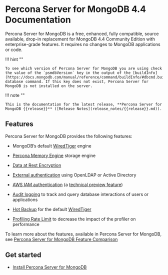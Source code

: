# Percona Server for MongoDB 4.4 Documentation

Percona Server for MongoDB is a free, enhanced, fully compatible, source available, drop-in replacement
for MongoDB 4.4 Community Edition with enterprise-grade features.
It requires no changes to MongoDB applications or code.

!!! hint ""

    To see which version of Percona Server for MongoDB you are using check the value of the `psmdbVersion` key in the output of the [buildInfo](https://docs.mongodb.com/manual/reference/command/buildInfo/#dbcmd.buildInfo) database command. If this key does not exist, Percona Server for MongoDB is not installed on the server.

!!! note ""

    This is the documentation for the latest release, **Percona Server for MongoDB {{release}}** ([Release Notes](release_notes/{{release}}.md)).

## Features

Percona Server for MongoDB provides the following features:

* MongoDB’s default [WiredTiger](https://docs.mongodb.org/manual/core/wiredtiger/) engine

* [Percona Memory Engine](inmemory.md) storage engine

* [Data at Rest Encryption](data-at-rest-encryption.md)

* [External authentication](authentication.md#ext-auth)
using OpenLDAP or Active Directory

* [AWS IAM authentication](aws-iam.md) (a [technical preview feature](glossary.md#technical-preview-feature))

* [Audit logging](audit-logging.md) to track and query database interactions of users or applications

* [Hot Backup](hot-backup.md) for the default [WiredTiger](https://docs.mongodb.org/manual/core/wiredtiger/)

* [Profiling Rate Limit](rate-limit.md) to decrease the impact of the profiler on performance

To learn more about the features, available in Percona Server for MongoDB, see [Percona Server for MongoDB Feature Comparison](comparison.md)


## Get started

* [Install Percona Server for MongoDB](install/index.md)